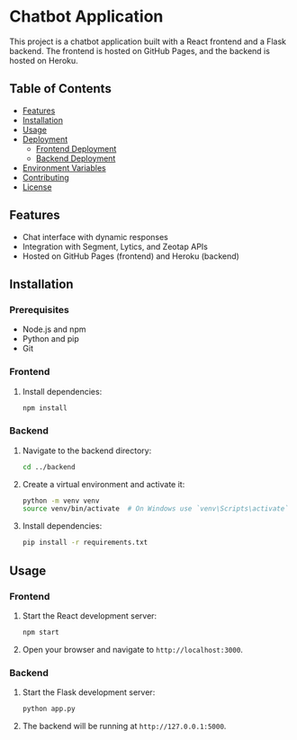 # Chatbot Application

This project is a chatbot application built with a React frontend and a Flask backend. The frontend is hosted on GitHub Pages, and the backend is hosted on Heroku.

## Table of Contents

- [Features](#features)
- [Installation](#installation)
- [Usage](#usage)
- [Deployment](#deployment)
  - [Frontend Deployment](#frontend-deployment)
  - [Backend Deployment](#backend-deployment)
- [Environment Variables](#environment-variables)
- [Contributing](#contributing)
- [License](#license)

## Features

- Chat interface with dynamic responses
- Integration with Segment, Lytics, and Zeotap APIs
- Hosted on GitHub Pages (frontend) and Heroku (backend)

## Installation

### Prerequisites

- Node.js and npm
- Python and pip
- Git

### Frontend

1. Install dependencies:

    ```sh
    npm install
    ```

### Backend

1. Navigate to the backend directory:

    ```sh
    cd ../backend
    ```

2. Create a virtual environment and activate it:

    ```sh
    python -m venv venv
    source venv/bin/activate  # On Windows use `venv\Scripts\activate`
    ```

3. Install dependencies:

    ```sh
    pip install -r requirements.txt
    ```

## Usage

### Frontend

1. Start the React development server:

    ```sh
    npm start
    ```

2. Open your browser and navigate to `http://localhost:3000`.

### Backend

1. Start the Flask development server:

    ```sh
    python app.py
    ```

2. The backend will be running at `http://127.0.0.1:5000`.
